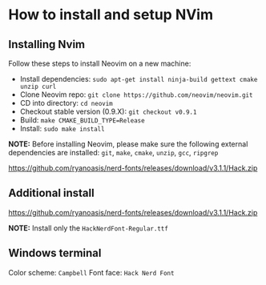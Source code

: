 # How to install and setup NVim

## Installing Nvim

Follow these steps to install Neovim on a new machine:

* Install dependencies: ```sudo apt-get install ninja-build gettext cmake unzip curl```
* Clone Neovim repo: ```git clone https://github.com/neovim/neovim.git```
* CD into directory: ```cd neovim```
* Checkout stable version (0.9.X): ```git checkout v0.9.1```
* Build: ```make CMAKE_BUILD_TYPE=Release```
* Install: ```sudo make install```

**NOTE:** Before installing Neovim, please make sure the following external dependencies are installed: ```git```, ```make```, ```cmake```, ```unzip```, ```gcc```, ```ripgrep```

https://github.com/ryanoasis/nerd-fonts/releases/download/v3.1.1/Hack.zip

## Additional install

https://github.com/ryanoasis/nerd-fonts/releases/download/v3.1.1/Hack.zip

**NOTE:** Install only the ```HackNerdFont-Regular.ttf```

## Windows terminal

Color scheme: ```Campbell```
Font face: ```Hack Nerd Font```
